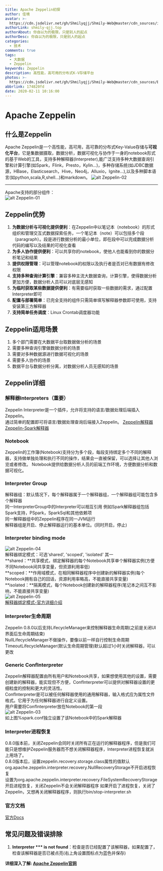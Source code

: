 ```yaml
---
title: Apache Zeppelin初探
author: 佳境
avatar: >-
  https://cdn.jsdelivr.net/gh/Shmilyqjj/Shmily-Web@master/cdn_sources/img/custom/avatar.jpg
authorLink: shmily-qjj.top
authorAbout: 你自以为的极限，只是别人的起点
authorDesc: 你自以为的极限，只是别人的起点
categories:
  - 技术
comments: true
tags:
  - 大数据
  - Zeppelin
keywords: Zeppelin
description: 高性能，高可用的分布式K-V存储平台
photos: >-
  https://cdn.jsdelivr.net/gh/Shmilyqjj/Shmily-Web@master/cdn_sources/Blog_Images/Zeppelin/Zeppelin-cover.jpg
abbrlink: 174820fd
date: 2020-02-11 10:16:00
---
```

# Apache Zeppelin   
## 什么是Zeppelin  
Apache Zeppelin是一个高性能，高可用，高可靠的分布式Key-Value存储与**可视化平台**，它是集数据摄取，数据分析，数据可视化与协作于一身的notebook形式的基于Web的工具，支持多种解释器(Interpreter),能广泛支持多种大数据查询引擎和计算引擎(如Spark，Flink，Presto，Kylin...)，多种存储系统(如JDBC数据源，HBase，Elasticsearch，Hive，Neo4j，Alluxio，Ignite...),以及多种脚本语言(如python,scala,R,shell...)和markdown。
![alt Zeppelin-02](https://cdn.jsdelivr.net/gh/Shmilyqjj/Shmily-Web@master/cdn_sources/Blog_Images/Zeppelin/Zeppelin-02.png)  
- - -
Apache支持的部分组件：  
![alt Zeppelin-01](https://cdn.jsdelivr.net/gh/Shmilyqjj/Shmily-Web@master/cdn_sources/Blog_Images/Zeppelin/Zeppelin-01.png)  
## Zeppelin优势  
1. **为数据分析与可视化提供便利**：在Zeppelin中以笔记本（notebook）的形式组织和管理交互式数据探索任务，一个笔记本（note）可以包括多个段（paragraph）。段是进行数据分析的最小单位，即在段中可以完成数据分析代码的编写以及结果的可视化查看
2. **为多人协作提供便利**：可以共享你的notebook，使他人也能看到你的数据分析笔记和结果
3. **提供权限管理**：可以管理notebook的权限以及执行者是否对已有数据有修改权限
4. **支持多种查询计算引擎**：兼容多种主流大数据查询，计算引擎，使得数据分析更加方便，数据分析人员可以对底层无感知
5. **为临时获取某些数据提供便利**：有需要临时获取一些数据的需求，通过配置Interpreter即可
6. **配置与部署简单**：已完全支持的组件只需简单填写解释器参数即可使用，支持安装第三方解释器
7. **支持简单任务调度**：Linux Crontab调度器功能

## Zeppelin适用场景  
1. 多个部门需要在大数据平台取数据做分析的场景
2. 需要多种查询引擎做数据分析的场景
3. 需要对多种数据源进行数据可视化的场景
4. 需要多人协作的场景
5. 数据平台与数据分析分离，对数据分析人员无感知的场景

## Zeppelin详细  
### 解释器Interpreters（重要）  
Zeppelin Interpreter是一个插件，允许将支持的语言/数据处理后端插入Zeppelin。  
通过简单的配置即可将语言/数据处理查询后端接入Zeppelin。
[Zeppelin解释器](http://zeppelin.apache.org/docs/0.8.2/usage/interpreter/overview.html)
[Zeppelin-Spark解释器](http://zeppelin.apache.org/docs/0.8.2/interpreter/spark.html#object-exchange)

### Notebook  
Zeppelin的工作簿(Notebook)支持分为多个段，每段支持绑定多个不同的解释器，支持做单独处理和执行不同的操作，结果会一直被保留，可以选择让其他人浏览或者修改。
Notebook提供给数据分析人员的前端工作环境，方便数据分析和数据可视化。

### Interpreter Group  
解释器组：默认情况下，每个解释器属于一个解释器组，一个解释器组可能包含多个解释器  
同一InterpreterGroup中的Interpreter可以相互引用
例如Spark解释器组包括Spark支持，PSpark，SparkSql和其他依赖项  
同一解释器组中的Zeppelin程序在同一JVM运行  
解释器组是开启、停止解释器运行的基本单位。(同时开启，停止)  

### Interpreter binding mode  
![alt Zeppelin-04](https://cdn.jsdelivr.net/gh/Shmilyqjj/Shmily-Web@master/cdn_sources/Blog_Images/Zeppelin/Zeppelin-04.jpg)  
解释器绑定模式：可选'shared', 'scoped', 'isolated' 其一  
**shared：**共享模式，绑定解释器的每个Notebook共享单个解释器实例(方便不同Notebook间共享变量，但资源利用率低)  
**scoped：**作用域模式，在相同解释器程序中创建新的解释器实例(每个Notebook拥有自己的回话，资源利用率略高，不能直接共享变量)  
**isolated：**隔离模式，每个Notebook创建新的解释器程序(笔记本之间互不影响，不能直接共享变量)  
![alt Zeppelin-05](https://cdn.jsdelivr.net/gh/Shmilyqjj/Shmily-Web@master/cdn_sources/Blog_Images/Zeppelin/Zeppelin-05.jpg)  
[解释器绑定模式-官方详细介绍](http://zeppelin.apache.org/docs/0.8.2/usage/interpreter/interpreter_binding_mode.html)

### Interpreter生命周期  
Zeppelin 0.8.0以后支持LifecycleManager来控制解释器生命周期(之前是关闭UI界面后生命周期结束)  
NullLifecycleManager不做操作，要像以前一样自行控制生命周期  
TimeoutLifecycleManager(默认生命周期管理)默认超过1小时关闭解释器，可以更改  

### Generic ConfInterpreter
Zeppelin解释器配置由所有用户和Notebook共享，如果想使用其他的设置，需要创建新的解释器，能实现但不方便，ConfInterpreter可以提供对解释器设置的更细粒度的控制和更大的灵活性。  
ConfInterpreter是可以被任何解释器使用的通用解释器，输入格式应为属性文件格式。它用于为任何解释器进行自定义设置。  
用户需要将ConfInterpreter放在Notebook的第一段  
![alt Zeppelin-03](https://cdn.jsdelivr.net/gh/Shmilyqjj/Shmily-Web@master/cdn_sources/Blog_Images/Zeppelin/Zeppelin-03.png)  
如上图%spark.conf独立设置了该Notebook中的Spark解释器

### Interpreter进程恢复  
0.8.0版本前，关闭Zeppelin会同时关闭所有正在运行的解释器程序，但是我们可能只是想维护Zeppelin服务器而不想关闭解释器程序，Interpreter进程恢复就派上用场了。  
0.8.0版本后，设置zeppelin.recovery.storage.class属性的值默认org.apache.zeppelin.interpreter.recovery.NullRecoveryStorage不开启进程恢复  
设置为org.apache.zeppelin.interpreter.recovery.FileSystemRecoveryStorage开启进程恢复，关闭Zeppelin不会关闭解释器程序
如果开启了进程恢复，关闭了Zeppelin，又想再关闭解释器程序，则执行bin/stop-interpreter.sh

### 官方文档
[官方Docs](http://zeppelin.apache.org/docs)  

## 常见问题及错误排除
1. **Interpreter *** is not found**：检查是否已经配置了该解释器，如果配置了，检查该解释器是否已被点亮(右上角设置图标点为蓝色并保存)  


**详细深入了解: [Apache Zeppelin官网](http://zeppelin.apache.org/)**